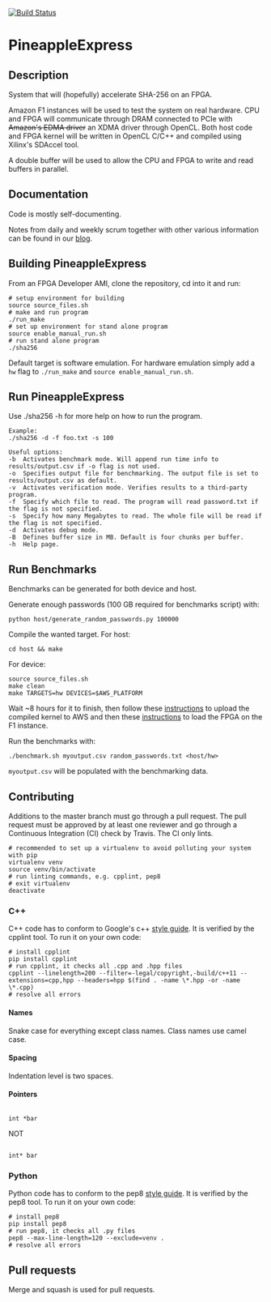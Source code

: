 [![Build Status](https://travis-ci.org/dowenberghmark/PineappleExpress.svg?branch=master)](https://travis-ci.org/dowenberghmark/PineappleExpress)

# PineappleExpress

## Description
System that will (hopefully) accelerate SHA-256 on an FPGA.

Amazon F1 instances will be used to test the system on real hardware. CPU and FPGA will communicate through DRAM connected to PCIe with ~~Amazon's EDMA driver~~ an XDMA driver through OpenCL. Both host code and FPGA kernel will be written in OpenCL C/C++ and compiled using Xilinx's SDAccel tool.

A double buffer will be used to allow the CPU and FPGA to write and read buffers in parallel.

## Documentation
Code is mostly self-documenting.

Notes from daily and weekly scrum together with other various information can be found in our [blog](https://pineappleblogg.wordpress.com/).

## Building PineappleExpress
From an FPGA Developer AMI, clone the repository, cd into it and run:

```
# setup environment for building
source source_files.sh
# make and run program
./run_make
# set up environment for stand alone program
source enable_manual_run.sh
# run stand alone program
./sha256
```

Default target is software emulation. For hardware emulation simply add a `hw` flag to `./run_make` and `source enable_manual_run.sh`.

## Run PineappleExpress
Use ./sha256 -h for more help on how to run the program.

```
Example:
./sha256 -d -f foo.txt -s 100
```
```
Useful options:
-b  Activates benchmark mode. Will append run time info to results/output.csv if -o flag is not used.
-o  Specifies output file for benchmarking. The output file is set to results/output.csv as default.
-v  Activates verification mode. Verifies results to a third-party program.
-f  Specify which file to read. The program will read password.txt if the flag is not specified.
-s  Specify how many Megabytes to read. The whole file will be read if the flag is not specified.
-d  Activates debug mode.
-B  Defines buffer size in MB. Default is four chunks per buffer.
-h  Help page.
```

## Run Benchmarks
Benchmarks can be generated for both device and host.

Generate enough passwords (100 GB required for benchmarks script) with:

`python host/generate_random_passwords.py 100000`

Compile the wanted target. For host:

`cd host && make`

For device:
```
source source_files.sh
make clean
make TARGETS=hw DEVICES=$AWS_PLATFORM
```
Wait ~8 hours for it to finish, then follow these [instructions](https://github.com/aws/aws-fpga/blob/master/SDAccel/README.md#createafi) to upload the compiled kernel to AWS and then these [instructions](https://github.com/aws/aws-fpga/tree/master/hdk/cl/examples#step-by-step-guide-how-to-load-and-test-a-registered-afi-from-within-an-f1-instance) to load the FPGA on the F1 instance.

Run the benchmarks with:

`./benchmark.sh myoutput.csv random_passwords.txt <host/hw>`

`myoutput.csv` will be populated with the benchmarking data.

## Contributing

Additions to the master branch must go through a pull request. The pull request must be approved by at least one reviewer and go through a Continuous Integration (CI) check by Travis. The CI only lints.


```
# recommended to set up a virtualenv to avoid polluting your system with pip
virtualenv venv
source venv/bin/activate
# run linting commands, e.g. cpplint, pep8
# exit virtualenv
deactivate
```

### C++

C++ code has to conform to Google's c++ [style guide](https://google.github.io/styleguide/cppguide.html). It is verified by the cpplint tool. To run it on your own code:

```
# install cpplint
pip install cpplint
# run cpplint, it checks all .cpp and .hpp files
cpplint --linelength=200 --filter=-legal/copyright,-build/c++11 --extensions=cpp,hpp --headers=hpp $(find . -name \*.hpp -or -name \*.cpp)
# resolve all errors
```

#### Names

Snake case for everything except class names. Class names use camel case.

#### Spacing

Indentation level is two spaces.

#### Pointers

```

int *bar

```

NOT

```

int* bar

```


### Python

Python code has to conform to the pep8 [style guide](https://www.python.org/dev/peps/pep-0008/). It is verified by the pep8 tool. To run it on your own code:

```
# install pep8
pip install pep8
# run pep8, it checks all .py files
pep8 --max-line-length=120 --exclude=venv .
# resolve all errors
```

## Pull requests

Merge and squash is used for pull requests.
